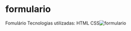 # formulario
Fomulário
Tecnologias utilizadas:
HTML
CSS![formulario](https://user-images.githubusercontent.com/87348965/157918761-feedf79a-cc0d-4507-85cf-63932980406d.png)


